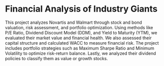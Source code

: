 # Financial Analysis of Industry Giants

This project analyzes Novartis and Walmart through stock and bond valuation, risk assessment, and portfolio optimization. Using methods like P/E Ratio, Dividend Discount Model (DDM), and Yield to Maturity (YTM), we evaluated their market value and financial health. We also assessed their capital structure and calculated WACC to measure financial risk. The project includes portfolio strategies such as Maximum Sharpe Ratio and Minimum Volatility to optimize risk-return balance. Lastly, we analyzed their dividend policies to classify them as value or growth stocks.
